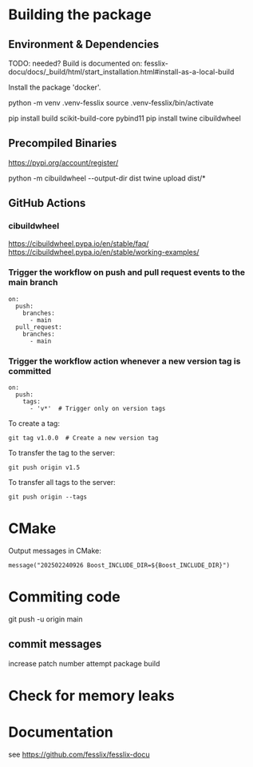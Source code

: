 # Building the package

## Environment & Dependencies

TODO: needed? Build is documented on: fesslix-docu/docs/_build/html/start_installation.html#install-as-a-local-build

Install the package 'docker'.

python -m venv .venv-fesslix
source .venv-fesslix/bin/activate

pip install build scikit-build-core pybind11
pip install twine cibuildwheel

## Precompiled Binaries
https://pypi.org/account/register/

python -m cibuildwheel --output-dir dist
twine upload dist/*

## GitHub Actions

### cibuildwheel 
https://cibuildwheel.pypa.io/en/stable/faq/
https://cibuildwheel.pypa.io/en/stable/working-examples/

### Trigger the workflow on push and pull request events to the main branch

```
on:
  push:
    branches:
      - main
  pull_request:
    branches:
      - main
```

### Trigger the workflow action whenever a new version tag is committed

```
on:
  push:
    tags:
      - 'v*'  # Trigger only on version tags
```

To create a tag:
```
git tag v1.0.0  # Create a new version tag

```
To transfer the tag to the server:
```
git push origin v1.5
```
To transfer all tags to the server:
```
git push origin --tags
```



# CMake
Output messages in CMake:

```
message("202502240926 Boost_INCLUDE_DIR=${Boost_INCLUDE_DIR}")
```



# Commiting code

git push -u origin main

## commit messages

increase patch number
attempt package build


# Check for memory leaks




# Documentation

see <https://github.com/fesslix/fesslix-docu>

